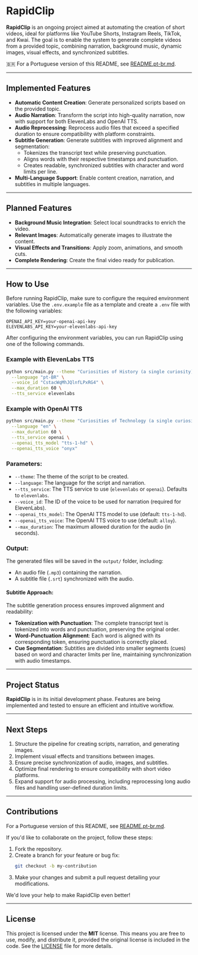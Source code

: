 # **RapidClip**

**RapidClip** is an ongoing project aimed at automating the creation of short videos, ideal for platforms like YouTube Shorts, Instagram Reels, TikTok, and Kwai. The goal is to enable the system to generate complete videos from a provided topic, combining narration, background music, dynamic images, visual effects, and synchronized subtitles.

🇧🇷 For a Portuguese version of this README, see [README.pt-br.md](README.pt-br.md).

---

## **Implemented Features**

- **Automatic Content Creation**: Generate personalized scripts based on the provided topic.
- **Audio Narration**: Transform the script into high-quality narration, now with support for both ElevenLabs and OpenAI TTS.
- **Audio Reprocessing**: Reprocess audio files that exceed a specified duration to ensure compatibility with platform constraints.
- **Subtitle Generation**: Generate subtitles with improved alignment and segmentation:
  - Tokenizes the transcript text while preserving punctuation.
  - Aligns words with their respective timestamps and punctuation.
  - Creates readable, synchronized subtitles with character and word limits per line.
- **Multi-Language Support**: Enable content creation, narration, and subtitles in multiple languages.

---

## **Planned Features**

- **Background Music Integration**: Select local soundtracks to enrich the video.
- **Relevant Images**: Automatically generate images to illustrate the content.
- **Visual Effects and Transitions**: Apply zoom, animations, and smooth cuts.
- **Complete Rendering**: Create the final video ready for publication.

---

## **How to Use**

Before running RapidClip, make sure to configure the required environment variables. Use the `.env.example` file as a template and create a `.env` file with the following variables:

```plaintext
OPENAI_API_KEY=your-openai-api-key
ELEVENLABS_API_KEY=your-elevenlabs-api-key
```

After configuring the environment variables, you can run RapidClip using one of the following commands.

### Example with ElevenLabs TTS

```bash
python src/main.py --theme "Curiosities of History (a single curiosity)" \
  --language "pt-BR" \
  --voice_id "CstacWqMhJQlnfLPxRG4" \
  --max_duration 60 \
  --tts_service elevenlabs
```

### Example with OpenAI TTS

```bash
python src/main.py --theme "Curiosities of Technology (a single curiosity)" \
  --language "en" \
  --max_duration 60 \
  --tts_service openai \
  --openai_tts_model "tts-1-hd" \
  --openai_tts_voice "onyx"
```

### Parameters:
- `--theme`: The theme of the script to be created.
- `--language`: The language for the script and narration.
- `--tts_service`: The TTS service to use (`elevenlabs` or `openai`). Defaults to `elevenlabs`.
- `--voice_id`: The ID of the voice to be used for narration (required for ElevenLabs).
- `--openai_tts_model`: The OpenAI TTS model to use (default: `tts-1-hd`).
- `--openai_tts_voice`: The OpenAI TTS voice to use (default: `alloy`).
- `--max_duration`: The maximum allowed duration for the audio (in seconds).

### Output:
The generated files will be saved in the `output/` folder, including:
- An audio file (`.mp3`) containing the narration.
- A subtitle file (`.srt`) synchronized with the audio.

#### Subtitle Approach:
The subtitle generation process ensures improved alignment and readability:
- **Tokenization with Punctuation**: The complete transcript text is tokenized into words and punctuation, preserving the original order.
- **Word-Punctuation Alignment**: Each word is aligned with its corresponding token, ensuring punctuation is correctly placed.
- **Cue Segmentation**: Subtitles are divided into smaller segments (cues) based on word and character limits per line, maintaining synchronization with audio timestamps.

---

## **Project Status**

**RapidClip** is in its initial development phase. Features are being implemented and tested to ensure an efficient and intuitive workflow.

---

## **Next Steps**

1. Structure the pipeline for creating scripts, narration, and generating images.
2. Implement visual effects and transitions between images.
3. Ensure precise synchronization of audio, images, and subtitles.
4. Optimize final rendering to ensure compatibility with short video platforms.
5. Expand support for audio processing, including reprocessing long audio files and handling user-defined duration limits.

---

## **Contributions**

For a Portuguese version of this README, see [README.pt-br.md](README.pt-br.md).

If you'd like to collaborate on the project, follow these steps:

1. Fork the repository.
2. Create a branch for your feature or bug fix:
   ```bash
   git checkout -b my-contribution
   ```
3. Make your changes and submit a pull request detailing your modifications.

We'd love your help to make RapidClip even better!

---

## **License**

This project is licensed under the **MIT** license. This means you are free to use, modify, and distribute it, provided the original license is included in the code. See the [LICENSE](LICENSE) file for more details.